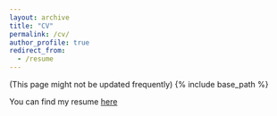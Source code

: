 ```yaml
---
layout: archive
title: "CV"
permalink: /cv/
author_profile: true
redirect_from:
  - /resume
---
```

(This page might not be updated frequently)
{% include base_path %}

You can find my resume [here](https://drive.google.com/drive/folders/1uxIByKra6ltA_cclgwknRdPlHxVKW6TE?usp=sharing)
